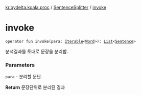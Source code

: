 [kr.bydelta.koala.proc](../index.md) / [SentenceSplitter](index.md) / [invoke](./invoke.md)

# invoke

`operator fun invoke(para: `[`Iterable`](https://kotlinlang.org/api/latest/jvm/stdlib/kotlin.collections/-iterable/index.html)`<`[`Word`](../../kr.bydelta.koala.data/-word/index.md)`>): `[`List`](https://kotlinlang.org/api/latest/jvm/stdlib/kotlin.collections/-list/index.html)`<`[`Sentence`](../../kr.bydelta.koala.data/-sentence/index.md)`>`

분석결과를 토대로 문장을 분리함.

### Parameters

`para` - 분리할 문단.

**Return**
문장단위로 분리된 결과

